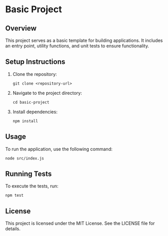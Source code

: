 # Basic Project

## Overview
This project serves as a basic template for building applications. It includes an entry point, utility functions, and unit tests to ensure functionality.

## Setup Instructions
1. Clone the repository:
   ```
   git clone <repository-url>
   ```
2. Navigate to the project directory:
   ```
   cd basic-project
   ```
3. Install dependencies:
   ```
   npm install
   ```

## Usage
To run the application, use the following command:
```
node src/index.js
```

## Running Tests
To execute the tests, run:
```
npm test
```

## License
This project is licensed under the MIT License. See the LICENSE file for details.